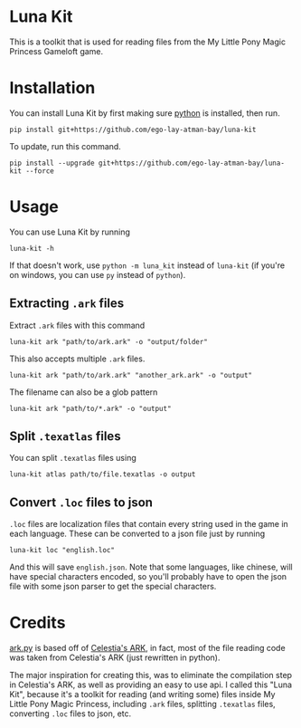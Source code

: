 # Luna Kit
This is a toolkit that is used for reading files from the My Little Pony Magic Princess Gameloft game.

# Installation
You can install Luna Kit by first making sure [python](https://python.org) is installed, then run.

```
pip install git+https://github.com/ego-lay-atman-bay/luna-kit
```

To update, run this command.

```
pip install --upgrade git+https://github.com/ego-lay-atman-bay/luna-kit --force
```

# Usage

You can use Luna Kit by running

```
luna-kit -h
```

If that doesn't work, use `python -m luna_kit` instead of `luna-kit` (if you're on windows, you can use `py` instead of `python`).

## Extracting `.ark` files

Extract `.ark` files with this command

```
luna-kit ark "path/to/ark.ark" -o "output/folder"
```

This also accepts multiple `.ark` files.

```
luna-kit ark "path/to/ark.ark" "another_ark.ark" -o "output"
```

The filename can also be a glob pattern

```
luna-kit ark "path/to/*.ark" -o "output"
```

## Split `.texatlas` files

You can split `.texatlas` files using

```
luna-kit atlas path/to/file.texatlas -o output
```

## Convert `.loc` files to json

`.loc` files are localization files that contain every string used in the game in each language. These can be converted to a json file just by running

```
luna-kit loc "english.loc"
```

And this will save `english.json`. Note that some languages, like chinese, will have special characters encoded, so you'll probably have to open the json file with some json parser to get the special characters.

# Credits
[ark.py](https://github.com/ego-lay-atman-bay/luna-kit/blob/main/luna_kit/ark.py) is based off of [Celestia's ARK](https://gist.github.com/liamwhite/ba39ce769424b53a5505), in fact, most of the file reading code was taken from Celestia's ARK (just rewritten in python).

The major inspiration for creating this, was to eliminate the compilation step in Celestia's ARK, as well as providing an easy to use api. I called this "Luna Kit", because it's a toolkit for reading (and writing some) files inside My Little Pony Magic Princess, including `.ark` files, splitting `.texatlas` files, converting `.loc` files to json, etc.
